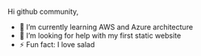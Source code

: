 Hi github community,

- 🌱 I’m currently learning AWS and Azure architecture
- 🤔 I’m looking for help with my first static website
- ⚡ Fun fact: I love salad 

